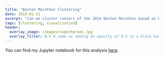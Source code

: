 ```yaml
---
title: "Boston Marathon Clustering"
date: 2019-01-21
excerpt: "Can we cluster runners of the 2014 Boston Marathon based on how they finished? Here I use the mean shift, spectral and affinity propogation clustering techniques."
tags: [clustering, visualization]
header:
  overlay_image: /images/superheroes.jpg
  overlay_filter: 0.5 # same as adding an opacity of 0.5 to a black background
---
```


You can find my Jupyter notebook for this analysis [here](https://github.com/mkm29/DataScience/blob/master/thinkful/unit/4/2/4.2.5%20Boston%20Marathon%20Challenge.ipynb).